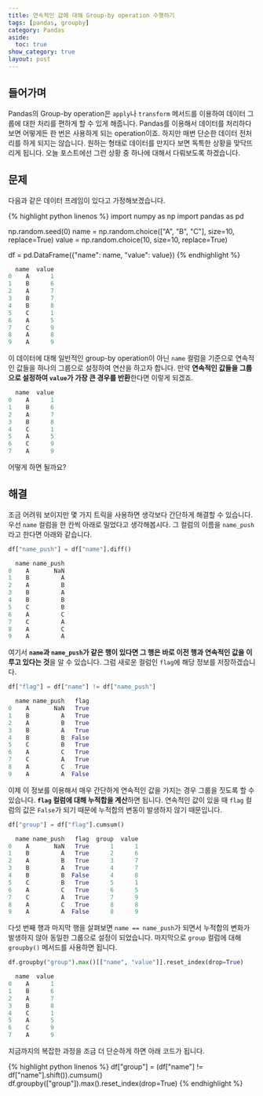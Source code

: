 ```yaml
---
title: 연속적인 값에 대해 Group-by operation 수행하기
tags: [pandas, groupby]
category: Pandas
aside:
  toc: true
show_category: true
layout: post
---
```



<!--more-->

## 들어가며

Pandas의 Group-by operation은 `apply`나 `transform` 메서드를 이용하여 데이터 그룹에 대한 처리를 편하게 할 수 있게 해줍니다.
Pandas를 이용해서 데이터를 처리하다보면 어떻게든 한 번은 사용하게 되는 operation이죠.
하지만 매번 단순한 데이터 전처리를 하게 되지는 않습니다. 
원하는 형태로 데이터를 만지다 보면 독특한 상황을 맞닥뜨리게 됩니다.
오늘 포스트에선 그런 상황 중 하나에 대해서 다뤄보도록 하겠습니다.

## 문제

다음과 같은 데이터 프레임이 있다고 가정해보겠습니다.

{% highlight python linenos %}
import numpy as np
import pandas as pd

np.random.seed(0)
name = np.random.choice(["A", "B", "C"], size=10, replace=True)
value = np.random.choice(10, size=10, replace=True)

df = pd.DataFrame({"name": name, "value": value})
{% endhighlight %}

```python
  name  value
0    A      1
1    B      6
2    A      7
3    B      7
4    B      8
5    C      1
6    A      5
7    C      9
8    A      8
9    A      9
```

이 데이터에 대해 일반적인 group-by operation이 아닌 `name` 컬럼을 기준으로 연속적인 값들을 하나의 그룹으로 설정하여 연산을 하고자 합니다.
만약 **연속적인 값들을 그룹으로 설정하여 `value`가 가장 큰 경우를 반환**한다면 이렇게 되겠죠.

```python
  name  value
0    A      1
1    B      6
2    A      7
3    B      8
4    C      1
5    A      5
6    C      9
7    A      9
```

어떻게 하면 될까요?

## 해결

조금 어려워 보이지만 몇 가지 트릭을 사용하면 생각보다 간단하게 해결할 수 있습니다.
우선 `name` 컬럼을 한 칸씩 아래로 밀었다고 생각해봅시다.
그 컬럼의 이름을 `name_push`라고 한다면 아래와 같습니다.

```python
df["name_push"] = df["name"].diff()

  name name_push
0    A       NaN
1    B         A
2    A         B
3    B         A
4    B         B
5    C         B
6    A         C
7    C         A
8    A         C
9    A         A
```

여기서 **`name`과 `name_push`가 같은 행이 있다면 그 행은 바로 이전 행과 연속적인 값을 이루고 있다는 것**을 알 수 있습니다.
그럼 새로운 컬럼인 `flag`에 해당 정보를 저장하겠습니다.

```python
df["flag"] = df["name"] != df["name_push"]

  name name_push   flag
0    A       NaN   True
1    B         A   True
2    A         B   True
3    B         A   True
4    B         B  False
5    C         B   True
6    A         C   True
7    C         A   True
8    A         C   True
9    A         A  False
```

이제 이 정보를 이용해서 매우 간단하게 연속적인 값을 가지는 경우 그룹을 짓도록 할 수 있습니다.
**`flag` 컬럼에 대해 누적합을 계산**하면 됩니다.
연속적인 값이 있을 때 `flag` 컬럼의 값은 `False`가 되기 때문에 누적합의 변동이 발생하지 않기 때문입니다.

```python
df["group"] = df["flag"].cumsum()

  name name_push   flag  group  value
0    A       NaN   True      1      1
1    B         A   True      2      6
2    A         B   True      3      7
3    B         A   True      4      7
4    B         B  False      4      8
5    C         B   True      5      1
6    A         C   True      6      5
7    C         A   True      7      9
8    A         C   True      8      8
9    A         A  False      8      9
```

다섯 번째 행과 마지막 행을 살펴보면 `name == name_push`가 되면서 누적합의 변화가 발생하지 않아 동일한 그룹으로 설정이 되었습니다.
마지막으로 `group` 컬럼에 대해 `groupby()` 메서드를 사용하면 됩니다.

```python
df.groupby("group").max()[["name", "value"]].reset_index(drop=True)

  name  value
0    A      1
1    B      6
2    A      7
3    B      8
4    C      1
5    A      5
6    C      9
7    A      9
```

지금까지의 복잡한 과정을 조금 더 단순하게 하면 아래 코드가 됩니다.

{% highlight python linenos %}
df["group"] = (df["name"] != df["name"].shift()).cumsum()
df.groupby(["group"]).max().reset_index(drop=True)
{% endhighlight %}